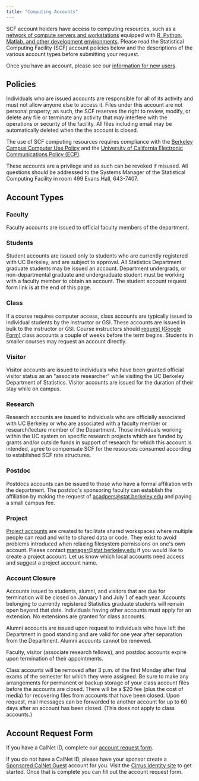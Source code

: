 ```yaml
---
title: "Computing Accounts"
---
```


SCF account holders have access to computing resources, such as a
[network of compute servers and workstations](/servers) equipped with [R,
Python, Matlab, and other development environments](/software). Please read the
Statistical Computing Facility (SCF) account policies below and the
descriptions of the various account types before submitting your
request.

Once you have an account, please see our [information for new
users](/getting-started).

## Policies

Individuals who are issued accounts are responsible for all of its
activity and must not allow anyone else to access it. Files under this
account are not personal property; as such, the SCF reserves the right
to review, modify, or delete any file or terminate any activity that may
interfere with the operations or security of the facility. All files
including email may be automatically deleted when the the account is
closed.

The use of SCF computing resources requires compliance with the
[Berkeley Campus Computer Use
Policy](https://security.berkeley.edu/policy/computer-use-policy) and
the [University of California Electronic Communications Policy
(ECP)](https://security.berkeley.edu/policy/electronic-communications-policy).

These accounts are a privilege and as such can be revoked if misused.
All questions should be addressed to the Systems Manager of the
Statistical Computing Facility in room 499 Evans Hall, 643-7407.

## Account Types

### Faculty  

Faculty accounts are issued to official faculty members of the
department.

### Students  

Student accounts are issued only to students who are currently
registered with UC Berkeley, and are subject to approval. All Statistics
Department graduate students may be issued an account. Department
undergrads, or non-departmental graduate and undergraduate student must
be working with a faculty member to obtain an account. The student
account request form link is at the end of this page.

### Class  

If a course requires computer access, class accounts are typically
issued to individual students by the instructor or GSI. These accounts
are issued in bulk to the instructor or GSI. Course instructors should
[request (Google Form)](http://goo.gl/c8dAn) class accounts a couple of
weeks before the term begins. Students in smaller courses may request an
account directly.

### Visitor  

Visitor accounts are issued to individuals who have been granted
official visitor status as an "associate researcher" while visiting the
UC Berkeley Department of Statistics. Visitor accounts are issued for
the duration of their stay while on campus.

### Research  

Research accounts are issued to individuals who are officially
associated with UC Berkeley or who are associated with a faculty member
or research/lecture member of the Department. Those individuals working
within the UC system on specific research projects which are funded by
grants and/or outside funds in support of research for which this
account is intended, agree to compensate SCF for the resources consumed
according to established SCF rate structures.

### Postdoc  

Postdocs accounts can be issued to those who have a formal affiliation
with the department. The postdoc's sponsoring faculty can establish the
affiliation by making the request of acadpers@stat.berkeley.edu and
paying a small campus fee.

### Project  

[Project accounts](project-accounts) are created to
facilitate shared workspaces where multiple people can read and write to
shared data or code. They exist to avoid problems introduced when
relaxing filesystem permissions on one's own account. Please contact
manager@stat.berkeley.edu if you would like to create a project account.
Let us know which local accounts need access and suggest a project
account name.

### Account Closure

Accounts issued to students, alumni, and visitors that are due for
termination will be closed on January 1 and July 1 of each year.
Accounts belonging to currently registered Statistics graduate students
will remain open beyond that date. Individuals having other accounts
must apply for an extension. No extensions are granted for class
accounts.

Alumni accounts are issued upon request to individuals who have left the
Department in good standing and are valid for one year after separation
from the Department. Alumni accounts cannot be renewed.

Faculty, visitor (associate research fellows), and postdoc accounts
expire upon termination of their appointments.

Class accounts will be removed after 3 p.m. of the first Monday after
final exams of the semester for which they were assigned. Be sure to
make any arrangements for permanent or backup storage of your class
account files before the accounts are closed. There will be a \$20 fee
(plus the cost of media) for recovering files from accounts that have
been closed. Upon request, mail messages can be forwarded to another
account for up to 60 days after an account has been closed. (This does
not apply to class accounts.)

## Account Request Form

If you have a CalNet ID, complete our [account request
form](https://scf.berkeley.edu/account).

If you do not have a CalNet ID, please have your sponsor create a
[Sponsored CalNet
Guest](https://calnetweb.berkeley.edu/calnet-departments/calnet-sponsored-guests)
account for you. Visit the [Cirrus Identity
site](https://apps.cirrusidentity.com/console/auth/index) to get
started. Once that is complete you can fill out the account request
form.
